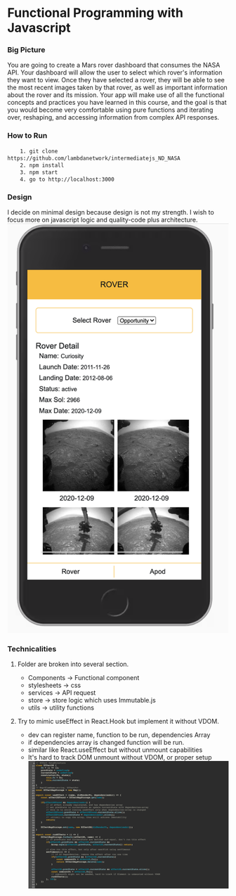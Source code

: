 # Functional Programming with Javascript 


### Big Picture

You are going to create a Mars rover dashboard that consumes the NASA API. Your dashboard will allow the user to select which rover's information they want to view. Once they have selected a rover, they will be able to see the most recent images taken by that rover, as well as important information about the rover and its mission. Your app will make use of all the functional concepts and practices you have learned in this course, and the goal is that you would become very comfortable using pure functions and iterating over, reshaping, and accessing information from complex API responses. 

### How to Run
```
    1. git clone https://github.com/lambdanetwork/intermediatejs_ND_NASA
    2. npm install
    3. npm start
    4. go to http://localhost:3000
```

### Design
I decide on minimal design because design is not my strength. I wish to focus more on javascript logic and quality-code plus architecture.
![design](screenshots/UI-design.png)

### Technicalities
1. Folder are broken into several section.
    * Components    -> Functional component
    * stylesheets   -> css 
    * services      -> API request
    * store         -> store logic which uses Immutable.js
    * utils         -> utility functions

2. Try to mimic useEffect in React.Hook but implement it without VDOM.
    * dev can register name, function to be run, dependencies Array
    * if dependencies array is changed function will be run.
    * similar like React.useEffect but without unmount capabilities
    * It's hard to track DOM unmount without VDOM, or proper setup
![use-effect](screenshots/useEffect-code.png)
